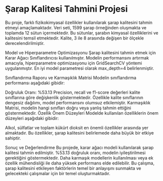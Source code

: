 # Şarap Kalitesi Tahmini Projesi

Bu proje, farklı fizikokimyasal özellikler kullanılarak şarap kalitesini tahmin etmeyi amaçlamaktadır. Veri seti, 1599 şarap örneğinden oluşmakta ve toplamda 12 sütun içermektedir. Bu sütunlar, şarabın kimyasal özelliklerini ve kalitesini temsil etmektedir. Kalite, 3 ile 8 arasında değişen bir ölçekle derecelendirilmiştir.

Model ve Hiperparametre Optimizasyonu
Şarap kalitesini tahmin etmek için Karar Ağacı Sınıflandırıcısı kullanılmıştır. Modelin performansını artırmak amacıyla, hiperparametre optimizasyonu için GridSearchCV yöntemi uygulanmıştır. En iyi model parametresi olarak max_depth=4 belirlenmiştir.

Sınıflandırma Raporu ve Karmaşıklık Matrisi
Modelin sınıflandırma performansı aşağıdaki gibidir:

Doğruluk Oranı: %53.13
Precision, recall ve f1-score değerleri kalite sınıflarına göre değişkenlik göstermektedir. Özellikle kalite sınıflarının dengesiz dağılımı, model performansını olumsuz etkilemiştir.
Karmaşıklık Matrisi, modelin hangi sınıfları doğru veya yanlış tahmin ettiğini göstermektedir.
Özellik Önem Düzeyleri
Modelde kullanılan özelliklerin önem düzeyleri aşağıdaki gibidir:

Alkol, sülfatlar ve toplam kükürt dioksit en önemli özellikler arasında yer almaktadır. Bu özellikler, şarap kalitesini belirlemede daha büyük bir etkiye sahiptir.

Sonuç ve Değerlendirme
Bu projede, karar ağacı modeli kullanılarak şarap kalitesi tahmin edilmiştir. %53.13 doğruluk oranı, modelin iyileştirilmesi gerektiğini göstermektedir. Daha karmaşık modellerin kullanılması veya ek özellik mühendisliği ile daha yüksek performans elde edilebilir. Bu çalışma, şarap kalitesini etkileyen faktörlerin temel bir anlayışını sunmakta ve gelecekteki çalışmalar için bir temel oluşturmaktadır.
